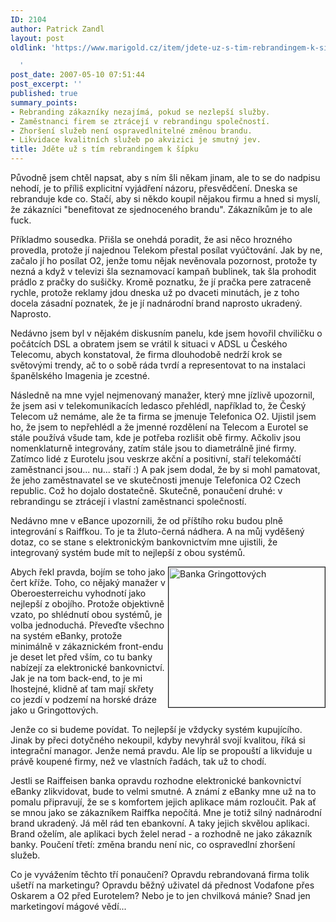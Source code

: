 ```yaml
---
ID: 2104
author: Patrick Zandl
layout: post
oldlink: 'https://www.marigold.cz/item/jdete-uz-s-tim-rebrandingem-k-sipku

  '
post_date: 2007-05-10 07:51:44
post_excerpt: ''
published: true
summary_points:
- Rebranding zákazníky nezajímá, pokud se nezlepší služby.
- Zaměstnanci firem se ztrácejí v rebrandingu společností.
- Zhoršení služeb není ospravedlnitelné změnou brandu.
- Likvidace kvalitních služeb po akvizici je smutný jev.
title: Jděte už s tím rebrandingem k šípku
---
```


Původně jsem chtěl napsat, aby s ním šli někam jinam, ale to se do nadpisu nehodí, je to příliš explicitní vyjádření názoru, přesvědčení. Dneska se rebranduje kde co. Stačí, aby si někdo koupil nějakou firmu a hned si myslí, že zákazníci "benefitovat ze sjednoceného brandu". Zákazníkům je to ale fuck. 

Příkladmo sousedka. Přišla se onehdá poradit, že asi něco hrozného provedla, protože jí najednou Telekom přestal posílat vyúčtování. Jak by ne, začalo jí ho posílat O2, jenže tomu nějak nevěnovala pozornost, protože ty nezná a když v televizi šla seznamovací kampaň bublinek, tak šla prohodit prádlo z pračky do sušičky. Kromě poznatku, že jí pračka pere zatraceně rychle, protože reklamy jdou dneska už po dvaceti minutách, je z toho docela zásadní poznatek, že je jí nadnárodní brand naprosto ukradený. Naprosto. 

Nedávno jsem byl v nějakém diskusním panelu, kde jsem hovořil chviličku o počátcích DSL a obratem jsem se vrátil k situaci v ADSL u Českého Telecomu, abych konstatoval, že firma dlouhodobě nedrží krok se světovými trendy, ač to o sobě ráda tvrdí a representovat to na instalaci španělského Imagenia je zcestné. 

Následně na mne vyjel nejmenovaný manažer, který mne jízlivě upozornil, že jsem asi v telekomunikacích ledasco přehlédl, například to, že Český Telecom už nemáme, ale že ta firma se jmenuje Telefonica O2. Ujistil jsem ho, že jsem to nepřehlédl a že jmenné rozdělení na Telecom a Eurotel se stále používá všude tam, kde je potřeba rozlišit obě firmy. Ačkoliv jsou nomenklaturně integrovány, zatím stále jsou to diametrálně jiné firmy. Zatímco lidé z Eurotelu jsou veskrze akční a positivní, staří telekomáčtí zaměstnanci jsou... nu... staří :) A pak jsem dodal, že by si mohl pamatovat, že jeho zaměstnavatel se ve skutečnosti jmenuje Telefonica O2 Czech republic. Což ho dojalo dostatečně. Skutečně, ponaučení druhé: v rebrandingu se ztrácejí i vlastní zaměstnanci společností. 

Nedávno mne v eBance upozornili, že od příštího roku budou plně integrování s Raiffkou. To je ta žluto-černá nádhera. A na můj vyděšený dotaz, co se stane s elektronickým bankovnictvím mne ujistili, že integrovaný systém bude mít to nejlepší z obou systémů. 

<img src="http://www.marigold.cz/wp-content/gringott.jpg" width="250" height="224" alt="Banka Gringottových" title="Banka Gringottových" border="1" align="right" />Abych řekl pravda, bojím se toho jako čert kříže. Toho, co nějaký manažer v Oberoesterreichu vyhodnotí jako nejlepší z obojího. Protože objektivně vzato, po shlédnutí obou systémů, je volba jednoduchá. Převeďte všechno na systém eBanky, protože minimálně v zákaznickém front-endu je deset let před vším, co tu banky nabízejí za elektronické bankovnictví. Jak je na tom back-end, to je mi lhostejné, klidně ať tam mají skřety co jezdí v podzemí na horské dráze jako u Gringottových. 

Jenže co si budeme povídat. To nejlepší je vždycky systém kupujícího. Jinak by přeci dotyčného nekoupil, kdyby nevyhrál svojí kvalitou, říká si integrační managor. Jenže nemá pravdu. Ale líp se propouští a likviduje u právě koupené firmy, než ve vlastních řadách, tak už to chodí. 

Jestli se Raiffeisen banka opravdu rozhodne elektronické bankovnictví eBanky zlikvidovat, bude to velmi smutné. A známí z eBanky mne už na to pomalu připravují, že se s komfortem jejich aplikace mám rozloučit.  Pak ať se mnou jako se zákazníkem Raiffka nepočítá. Mne je totiž silný nadnárodní brand ukradený. Já měl rád ten ebankovní. A taky jejich skvělou aplikaci. Brand oželím, ale aplikaci bych želel nerad - a rozhodně ne jako zákazník banky. Poučení třetí: změna brandu není nic, co ospravedlní zhoršení služeb. 

Co je vyvážením těchto tří ponaučení? Opravdu rebrandovaná firma tolik ušetří na marketingu? Opravdu běžný uživatel dá přednost Vodafone přes Oskarem a O2 před Eurotelem? Nebo je to jen chvilková mánie? Snad jen marketingoví mágové vědí...